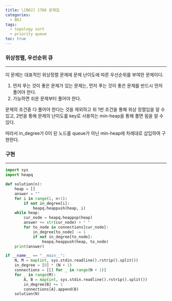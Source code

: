 ```yaml
---
title: \[BOJ] 1766 문제집
categories: 
  - BOJ
tags: 
  - topology sort
  - priority queue
toc: true
---
```


### 위상정렬, 우선순위 큐

---

이 문제는 대표적인 위상정렬 문제에 문제 난이도에 따른 우선순위를 부여한 문제이다. 

1. 먼저 푸는 것이 좋은 문제가 있는 문제는, 먼저 푸는 것이 좋은 문제를 반드시 먼저 풀어야 한다.
2. 가능하면 쉬운 문제부터 풀어야 한다. 

문제의 조건중 다 풀어야 한다는 것을 제외하고 위 1번 조건을 통해 위상 정렬임을 알 수 있고, 2번을 통해 문제의 난이도를 key로 사용하는 min-heap을 통해 풀면 됨을 알 수 있다.

따라서 in_degree가 0이 된 노드를 queue가 아닌 min-heap에 차례대로 삽입하여 구현한다.

### 구현

---

```python
import sys
import heapq

def solution(n):
    heap = []
    answer = ""
    for i in range(1, n+1):
        if not in_degree[i]:
            heapq.heappush(heap, i)
    while heap:
        cur_node = heapq.heappop(heap)
        answer += str(cur_node) + " "
        for to_node in connections[cur_node]:
            in_degree[to_node] -= 1
            if not in_degree[to_node]:
                heapq.heappush(heap, to_node)
    print(answer)

if __name__ == "__main__":
    N, M = map(int, sys.stdin.readline().rstrip().split())
    in_degree = [0] * (N + 1)
    connections = [[] for _ in range(N + 1)]
    for _ in range(M):
        A, B = map(int, sys.stdin.readline().rstrip().split())
        in_degree[B] += 1
        connections[A].append(B)
    solution(N)
```